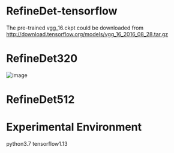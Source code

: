 # RefineDet-tensorflow

 

The pre-trained vgg_16.ckpt could be downloaded from http://download.tensorflow.org/models/vgg_16_2016_08_28.tar.gz
# RefineDet320

![image](https://github.com/Stick-To/RefineDet-tensorflow/blob/master/image/img1.png)

# RefineDet512

# Experimental Environment
python3.7 tensorflow1.13
